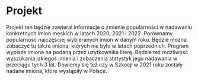 # Projekt
Projekt ten będzie zawierał informacje o zmienie popularności w nadawaniu konkretnych imion męskich w latach 2020, 2021 i 2022. Porównamy popularność najczęściej wybieranych imion w danym roku. Będzie można zobaczyć tu także imiona, których nie było w latach poprzednich. Program wypisze imiona na podaną przez uzytkownika literę. Będzie też możliwość wyszukania jakiegoś imienia i zobaczenia statystyk jego nadawania w przeciągu tych 3 lat. Dowiemy się też czy w Szkocji w 2021 roku zostały nadane imiona, które wystąpiły w Polsce.
